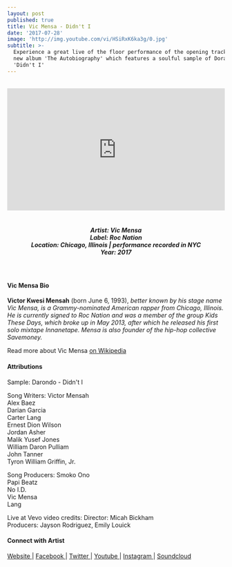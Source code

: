 ```yaml
---
layout: post
published: true
title: Vic Mensa - Didn't I
date: '2017-07-28'
image: 'http://img.youtube.com/vi/HSiRxK6ka3g/0.jpg'
subtitle: >-
  Experience a great live of the floor performance of the opening track of Vic's
  new album 'The Autobiography' which features a soulful sample of Dorando's
  'Didn't I'
---
```

<style>.embed-container { position: relative; padding-bottom: 56.25%; height: 0; overflow: hidden; max-width: 100%; } .embed-container iframe, .embed-container object, .embed-container embed { position: absolute; top: 0; left: 0; width: 100%; height: 100%; }</style><br />
<div class="embed-container">
<iframe allowfullscreen="" frameborder="0" height="315" src="https://www.youtube.com/embed/HSiRxK6ka3g" width="560"></iframe></div>
<br>
<h5 style="text-align: center;">
Artist: Vic Mensa <br>
Label: Roc Nation <br>
Location: Chicago, Illinois | performance recorded in NYC <br>
Year: 2017
</h5>
<br>


#### Vic Mensa Bio

**Victor Kwesi Mensah** (born June 6, 1993), *better known by his stage name Vic Mensa, is a Grammy-nominated American rapper from Chicago, Illinois. He is currently signed to Roc Nation and was a member of the group Kids These Days, which broke up in May 2013, after which he released his first solo mixtape Innanetape. Mensa is also founder of the hip-hop collective Savemoney.*

Read more about Vic Mensa [on Wikipedia](https://en.wikipedia.org/wiki/Vic_Mensa)

#### Attributions

Sample: Darondo - Didn't I <br>

Song Writers:
Victor Mensah <br>
Alex Baez <br>
Darian Garcia<br>
Carter Lang<br>
Ernest Dion Wilson<br> 
Jordan Asher<br> 
Malik Yusef Jones<br>
William Daron Pulliam<br> 
John Tanner<br>
Tyron William Griffin, Jr.<br>

Song Producers:
Smoko Ono <br>
Papi Beatz<br> 
No I.D. <br>
Vic Mensa <br>
Lang<br>

Live at Vevo video credits:
Director: Micah Bickham <br>
Producers: Jayson Rodriguez, Emily Louick

#### Connect with Artist

<a class="fa fa-globe" href="http://www.vicmensa.com/" target="_blank"> Website </a> |
<a class="fa fa-facebook" href="https://www.facebook.com/vicmensa1" target="_blank"> Facebook </a> |
<a class="fa fa-twitter" href="https://twitter.com/vicmensa" target="_blank"> Twitter </a> |
<a class="fa fa-youtube" href="https://www.youtube.com/vicmensavevo" target="_blank"> Youtube </a> |
<a class="fa fa-instagram" href="https://www.instagram.com/vicmensa" target="_blank"> Instagram </a> |
<a class="fa fa-soundcloud" href="https://soundcloud.com/vicmensa" target="_blank"> Soundcloud </a> 